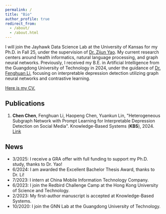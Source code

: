 ```yaml
---
permalink: /
title: "Bio"
author_profile: true
redirect_from: 
  - /about/
  - /about.html
---
```


I will join the Jayhawk Data Science Lab at the University of Kansas for my Ph.D. in Fall 25, under the supervision of [Dr. Zijun Yao](https://ittc.ku.edu/~zyao/). My current research centers around health informatics, natural language processing, and graph neural networks. Previously, I received my B.E. in Artificial Intelligence from the Guangdong University of Technology in 2024, under the guidance of [Dr. Fenghuan Li](https://dblp.org/pid/07/10130.html), focusing on interpretable depression detection utilizing graph neural networks and contrastive learning. 

[Here is my CV.](https://drive.google.com/file/d/15Tjkj__hEPyMDef0W3BPiehrk6DqvqxN/view?usp=sharing)

## Publications
1. **Chen Chen**, Fenghuan Li, Haopeng Chen, Yuankun Lin, "Heterogeneous Subgraph Network with Prompt Learning for Interpretable Depression Detection on Social Media". Knowledge-Based Systems (**KBS**), 2024. [Link](https://doi.org/10.1016/j.knosys.2025.113215)

## News
* 3/2025: I receive a GRA offer with full funding to support my Ph.D. study, thanks to Dr. Yao!
* 6/2024: I am awarded the Excellent Bachelor Thesis Award, thanks to Dr. Li!
* 7/2023: I intern at China Mobile Information Technology Company. 
* 6/2023: I join the Redbird Challenge Camp at the Hong Kong University of Science and Technology. 
* 2/2023: My first-author manuscript is accepted at Knowledge-Based Systems. 
* 10/2020: I join the GNN Lab at the Guangdong University of Technology. 
